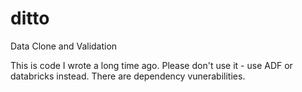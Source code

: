 # ditto
Data Clone and Validation

This is code I wrote a long time ago. Please don't use it - use 
ADF or databricks instead. There are dependency vunerabilities.
